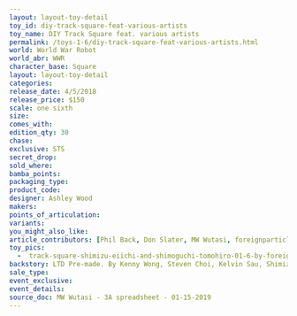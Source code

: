 ```yaml
---
layout: layout-toy-detail 
toy_id: diy-track-square-feat-various-artists
toy_name: DIY Track Square feat. various artists
permalink: /toys-1-6/diy-track-square-feat-various-artists.html
world: World War Robot
world_abr: WWR
character_base: Square
layout: layout-toy-detail
categories: 
release_date: 4/5/2018
release_price: $150 
scale: one sixth
size: 
comes_with: 
edition_qty: 30
chase: 
exclusive: STS
secret_drop: 
sold_where: 
bamba_points: 
packaging_type: 
product_code:
designer: Ashley Wood
makers: 
points_of_articulation: 
variants: 
you_might_also_like: 
article_contributors: [Phil Back, Don Slater, MW Wutasi, foreignparticle]
toy_pics: 
  -  track-square-shimizu-eiichi-and-shimoguchi-tomohiro-01-6-by-foreignparticle.jpg
backstory: LTD Pre-made. By Kenny Wong, Steven Choi, Kelvin Sau, Shimizu Eiichi and Shimoguchi Tomohiro,  Huang-Jia Wei, Zao Dao
sale_type: 
event_exclusive: 
event_details: 
source_doc: MW Wutasi - 3A spreadsheet - 01-15-2019
---
```

